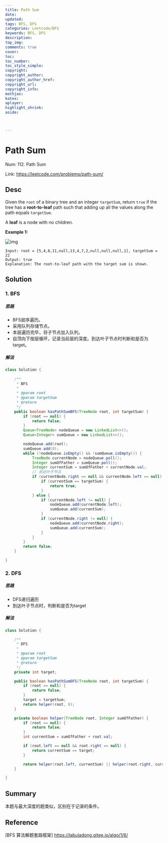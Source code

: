 ```yaml
---
title: Path Sum
date: 
updated:
tags: BFS, DFS
categories: Leetcode/BFS
keywords: BFS, DFS
description:
top_img:
comments: true
cover:
toc:
toc_number:
toc_style_simple:
copyright:
copyright_author:
copyright_author_href:
copyright_url:
copyright_info:
mathjax:
katex:
aplayer:
highlight_shrink:
aside:



---
```


# Path Sum

Num: 112. Path Sum

Link: https://leetcode.com/problems/path-sum/



## Desc

Given the `root` of a binary tree and an integer `targetSum`, return `true` if the tree has a **root-to-leaf** path such that adding up all the values along the path equals `targetSum`.

A **leaf** is a node with no children.

**Example 1:**

![img](https://assets.leetcode.com/uploads/2021/01/18/pathsum1.jpg)

```
Input: root = [5,4,8,11,null,13,4,7,2,null,null,null,1], targetSum = 22
Output: true
Explanation: The root-to-leaf path with the target sum is shown.
```

 

## Solution

### 1. BFS

##### 思路

- BFS层序遍历。
- 采用队列存储节点。
- 本层遍历完毕，将子节点加入队列。
- 自顶向下按层循环，记录当前层的深度。到达叶子节点时判断和是否为target。

##### 解法 

```java
class Solution {
  
    /**
     * BFS
     *
     * @param root
     * @param targetSum
     * @return
     */
    public boolean hasPathSumBFS(TreeNode root, int targetSum) {
        if (root == null) {
            return false;
        }
        Queue<TreeNode> nodeQueue = new LinkedList<>();
        Queue<Integer> sumQueue = new LinkedList<>();

        nodeQueue.add(root);
        sumQueue.add(0);
        while (!nodeQueue.isEmpty() && !sumQueue.isEmpty()) {
            TreeNode currentNode = nodeQueue.poll();
            Integer sumOfFather = sumQueue.poll();
            Integer currentSum = sumOfFather + currentNode.val;
            // 到达叶子节点
            if (currentNode.right == null && currentNode.left == null) {
                if (currentSum == targetSum) {
                    return true;
                }
            } else {
                if (currentNode.left != null) {
                    nodeQueue.add(currentNode.left);
                    sumQueue.add(currentSum);
                }
                if (currentNode.right != null) {
                    nodeQueue.add(currentNode.right);
                    sumQueue.add(currentSum);
                }
            }
        }
        return false;
    }

}
```

 

### 2. DFS

##### 思路

- DFS递归遍历
- 到达叶子节点时，判断和是否为target



##### 解法  

```java
class Solution {

    /**
     * DFS
     *
     * @param root
     * @param targetSum
     * @return
     */
    private int target;

    public boolean hasPathSumDFS(TreeNode root, int targetSum) {
        if (root == null) {
            return false;
        }
        target = targetSum;
        return helper(root, 0);
    }

    private boolean helper(TreeNode root, Integer sumOfFather) {
        if (root == null) {
            return false;
        }
        int currentSum = sumOfFather + root.val;

        if (root.left == null && root.right == null) {
            return currentSum == target;
        }

        return helper(root.left, currentSum) || helper(root.right, currentSum);
    }

}

```

 

 

## Summary

本题与最大深度的题类似，区别在于记录的条件。

## Reference

[BFS 算法解题套路框架] https://labuladong.gitee.io/algo/1/6/